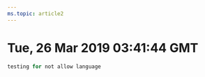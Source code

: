 ```yaml
---
ms.topic: article2
---
```

# Tue, 26 Mar 2019 03:41:44 GMT

```c sharp
testing for not allow language
```
